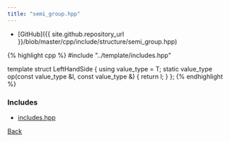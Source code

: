 ```yaml
---
title: "semi_group.hpp"
---
```


- [GitHub]({{ site.github.repository_url }}/blob/master/cpp/include/structure/semi_group.hpp)

{% highlight cpp %}
#include "../template/includes.hpp"

template <typename T> struct LeftHandSide {
  using value_type = T;
  static value_type op(const value_type &l, const value_type &) { return l; }
};
{% endhighlight %}

### Includes

- [includes.hpp](../template/includes)

[Back](../..)
